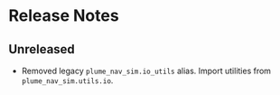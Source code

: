 # Release Notes

## Unreleased

- Removed legacy `plume_nav_sim.io_utils` alias. Import utilities from `plume_nav_sim.utils.io`.
